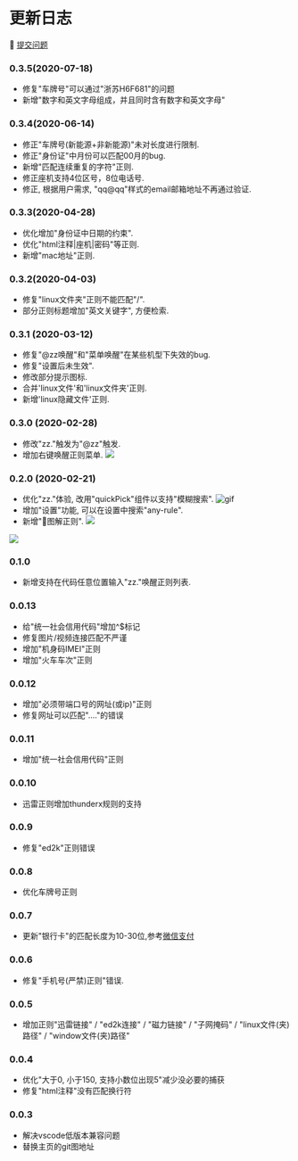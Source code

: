 # 更新日志
🚀 [提交问题](https://github.com/any86/any-rule/issues/new)

### 0.3.5(2020-07-18)
- 修复"车牌号"可以通过"浙苏H6F681"的问题
- 新增"数字和英文字母组成，并且同时含有数字和英文字母"

### 0.3.4(2020-06-14)
- 修正"车牌号(新能源+非新能源)"未对长度进行限制.
- 修正"身份证"中月份可以匹配00月的bug.
- 新增"匹配连续重复的字符"正则.
- 修正座机支持4位区号，8位电话号.
- 修正, 根据用户需求, "qq@qq"样式的email邮箱地址不再通过验证.

### 0.3.3(2020-04-28)
- 优化增加"身份证中日期的约束".
- 优化"html注释|座机|密码"等正则.
- 新增"mac地址"正则.

### 0.3.2(2020-04-03)
- 修复"linux文件夹"正则不能匹配"/".
- 部分正则标题增加"英文关键字", 方便检索.

### 0.3.1 (2020-03-12)
- 修复"@zz唤醒"和"菜单唤醒"在某些机型下失效的bug.
- 修复"设置后未生效".
- 修改部分提示图标.
- 合并'linux文件'和'linux文件夹'正则.
- 新增'linux隐藏文件'正则.

### 0.3.0 (2020-02-28)
- 修改"zz."触发为"@zz"触发.
- 增加右键唤醒正则菜单.
![](https://user-gold-cdn.xitu.io/2020/2/28/1708764046b38231?w=381&h=413&f=png&s=73047)

### 0.2.0 (2020-02-21)

- 优化"zz."体验, 改用"quickPick"组件以支持"模糊搜索".
![gif](https://user-gold-cdn.xitu.io/2020/2/23/1706df78b18466fd?w=954&h=372&f=gif&s=1732199)
- 增加"设置"功能, 可以在设置中搜索"any-rule".
- 新增"🦕图解正则".
![](https://user-gold-cdn.xitu.io/2020/2/23/1706e32c3a6fb116?w=533&h=95&f=png&s=21563)

![](https://user-gold-cdn.xitu.io/2020/2/23/1706e349b600c28b?w=1151&h=500&f=png&s=45210)

### 0.1.0
- 新增支持在代码任意位置输入"zz."唤醒正则列表.

### 0.0.13
- 给"统一社会信用代码"增加^$标记
- 修复图片/视频连接匹配不严谨
- 增加"机身码IMEI"正则
- 增加"火车车次"正则

### 0.0.12
- 增加"必须带端口号的网址(或ip)"正则
- 修复网址可以匹配"...."的错误

### 0.0.11
- 增加"统一社会信用代码"正则

### 0.0.10
- 迅雷正则增加thunderx规则的支持

### 0.0.9
- 修复"ed2k"正则错误

### 0.0.8
- 优化车牌号正则

### 0.0.7
- 更新"银行卡"的匹配长度为10-30位,参考[微信支付](https://pay.weixin.qq.com/wiki/doc/api/xiaowei.php?chapter=22_1)

### 0.0.6
- 修复"手机号(严禁)正则"错误.

### 0.0.5
- 增加正则"迅雷链接" / "ed2k连接" / "磁力链接" / "子网掩码" / "linux文件(夹)路径" / "window文件(夹)路径"


### 0.0.4
- 优化"大于0, 小于150, 支持小数位出现5"减少没必要的捕获
- 修复"html注释"没有匹配换行符

### 0.0.3

- 解决vscode低版本兼容问题
- 替换主页的git图地址